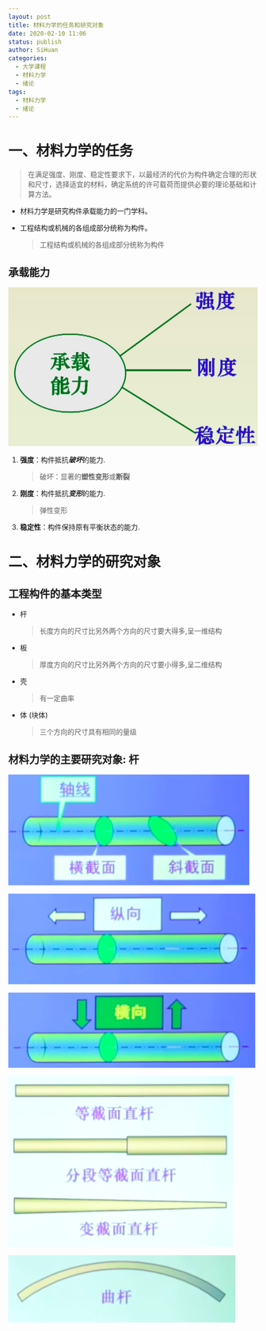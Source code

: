 ```yaml
---
layout: post
title: 材料力学的任务和研究对象
date: 2020-02-10 11:06
status: publish
author: SiHuan
categories: 
  - 大学课程
  - 材料力学
  - 绪论
tags:
  - 材料力学
  - 绪论
---
```


# 一、材料力学的任务

> 在满足强度、刚度、稳定性要求下，以最经济的代价为构件确定合理的形状和尺寸，选择适宜的材料，确定系统的许可载荷而提供必要的理论基础和计算方法。

- 材料力学是研究构件承载能力的一门学科。

- 工程结构或机械的各组成部分统称为构件。

  > 工程结构或机械的各组成部分统称为构件

##  承载能力

![image-20200213115046399](assets/image-20200213115046399.png)

1. **强度**：构件抵抗***破坏***的能力.

   > 破坏：显著的**塑性变形**或**断裂**

2. **刚度**：构件抵抗***变形***的能力.

   > 弹性变形

3. **稳定性**：构件保持原有平衡状态的能力.

# 二、材料力学的研究对象

## 工程构件的基本类型

- 杆

  > 长度方向的尺寸比另外两个方向的尺寸要大得多,呈一维结构

- 板

  > 厚度方向的尺寸比另外两个方向的尺寸要小得多,呈二维结构
  
- 壳

  > 有一定曲率

- 体 (块体)

  > 三个方向的尺寸具有相同的量级

## 材料力学的主要研究对象: 杆



![轴线与截面](assets/image-20200213120331480.png)

![轴向,纵向](assets/image-20200213120435415.png)

![横向](assets/image-20200213120704448.png)

![直杆](assets/image-20200213120729439.png)

![曲杆](assets/image-20200213120752556.png)

